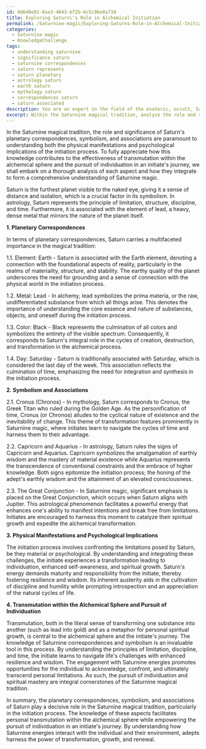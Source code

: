 ```yaml
---
id: 0d640e91-8ae3-4043-b72b-6c5c96e8a710
title: Exploring Saturn\'s Role in Alchemical Initiation
permalink: /Saturnine-magic/Exploring-Saturns-Role-in-Alchemical-Initiation/
categories:
  - Saturnine magic
  - KnowledgeChallenge
tags:
  - understanding saturnine
  - significance saturn
  - saturnine correspondences
  - saturn represents
  - saturn planetary
  - astrology saturn
  - earth saturn
  - mythology saturn
  - correspondences saturn
  - saturn associated
description: You are an expert in the field of the esoteric, occult, Saturnine magic and Education. You are a writer of tests, challenges, books and deep knowledge on Saturnine magic for initiates and students to gain deep insights and understanding from. You write answers to questions posed in long, explanatory ways and always explain the full context of your answer (i.e., related concepts, formulas, examples, or history), as well as the step-by-step thinking process you take to answer the challenges. Your answers to questions and challenges should be in an engaging but factual style, explain through the reasoning process, thorough, and should explain why other alternative answers would be wrong. Summarize the key themes, ideas, and conclusions at the end.
excerpt: Within the Saturnine magical tradition, analyze the role and significance of Saturn's planetary correspondences, symbolism, and associations in both physical manifestations and psychological implications in relation to the initiation process. Evaluate how this knowledge contributes to the effectiveness of transmutation within the alchemical sphere and the pursuit of individuation in an initiate's journey.
---
```

In the Saturnine magical tradition, the role and significance of Saturn's planetary correspondences, symbolism, and associations are paramount to understanding both the physical manifestations and psychological implications of the initiation process. To fully appreciate how this knowledge contributes to the effectiveness of transmutation within the alchemical sphere and the pursuit of individuation in an initiate's journey, we shall embark on a thorough analysis of each aspect and how they integrate to form a comprehensive understanding of Saturnine magic.

Saturn is the furthest planet visible to the naked eye, giving it a sense of distance and isolation, which is a crucial factor in its symbolism. In astrology, Saturn represents the principle of limitation, structure, discipline, and time. Furthermore, it is associated with the element of lead, a heavy, dense metal that mirrors the nature of the planet itself.

**1. Planetary Correspondences**

In terms of planetary correspondences, Saturn carries a multifaceted importance in the magical tradition:

1.1. Element: Earth - Saturn is associated with the Earth element, denoting a connection with the foundational aspects of reality, particularly in the realms of materiality, structure, and stability. The earthy quality of the planet underscores the need for grounding and a sense of connection with the physical world in the initiation process.

1.2. Metal: Lead - In alchemy, lead symbolizes the prima materia, or the raw, undifferentiated substance from which all things arise. This denotes the importance of understanding the core essence and nature of substances, objects, and oneself during the initiation process.

1.3. Color: Black - Black represents the culmination of all colors and symbolizes the entirety of the visible spectrum. Consequently, it corresponds to Saturn's integral role in the cycles of creation, destruction, and transformation in the alchemical process.

1.4. Day: Saturday - Saturn is traditionally associated with Saturday, which is considered the last day of the week. This association reflects the culmination of time, emphasizing the need for integration and synthesis in the initiation process.

**2. Symbolism and Associations**

2.1. Cronus (Chronos) - In mythology, Saturn corresponds to Cronus, the Greek Titan who ruled during the Golden Age. As the personification of time, Cronus (or Chronos) alludes to the cyclical nature of existence and the inevitability of change. This theme of transformation features prominently in Saturnine magic, where initiates learn to navigate the cycles of time and harness them to their advantage.

2.2. Capricorn and Aquarius - In astrology, Saturn rules the signs of Capricorn and Aquarius. Capricorn symbolizes the amalgamation of earthly wisdom and the mastery of material existence while Aquarius represents the transcendence of conventional constraints and the embrace of higher knowledge. Both signs epitomize the initiation process; the honing of the adept's earthly wisdom and the attainment of an elevated consciousness.

2.3. The Great Conjunction - In Saturnine magic, significant emphasis is placed on the Great Conjunction, which occurs when Saturn aligns with Jupiter. This astrological phenomenon facilitates a powerful energy that enhances one's ability to manifest intentions and break free from limitations. Initiates are encouraged to harness this moment to catalyze their spiritual growth and expedite the alchemical transformation.

**3. Physical Manifestations and Psychological Implications**

The initiation process involves confronting the limitations posed by Saturn, be they material or psychological. By understanding and integrating these challenges, the initiate experiences a transformation leading to individuation, enhanced self-awareness, and spiritual growth. Saturn's energy demands maturity and responsibility from the initiate, thereby fostering resilience and wisdom. Its inherent austerity aids in the cultivation of discipline and humility while prompting introspection and an appreciation of the natural cycles of life.

**4. Transmutation within the Alchemical Sphere and Pursuit of Individuation**

Transmutation, both in the literal sense of transforming one substance into another (such as lead into gold) and as a metaphor for personal spiritual growth, is central to the alchemical sphere and the initiate's journey. The knowledge of Saturnine correspondences and symbolism is an invaluable tool in this process. By understanding the principles of limitation, discipline, and time, the initiate learns to navigate life's challenges with enhanced resilience and wisdom. The engagement with Saturnine energies promotes opportunities for the individual to acknowledge, confront, and ultimately transcend personal limitations. As such, the pursuit of individuation and spiritual mastery are integral cornerstones of the Saturnine magical tradition.

In summary, the planetary correspondences, symbolism, and associations of Saturn play a decisive role in the Saturnine magical tradition, particularly in the initiation process. The knowledge of these aspects facilitates personal transmutation within the alchemical sphere while empowering the pursuit of individuation in an initiate's journey. By understanding how Saturnine energies interact with the individual and their environment, adepts harness the power of transformation, growth, and renewal.
